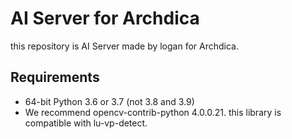 # AI Server for Archdica
this repository is AI Server made by logan for Archdica.

## Requirements

* 64-bit Python 3.6 or 3.7 (not 3.8 and 3.9)
* We recommend opencv-contrib-python 4.0.0.21. this library is compatible with lu-vp-detect.
